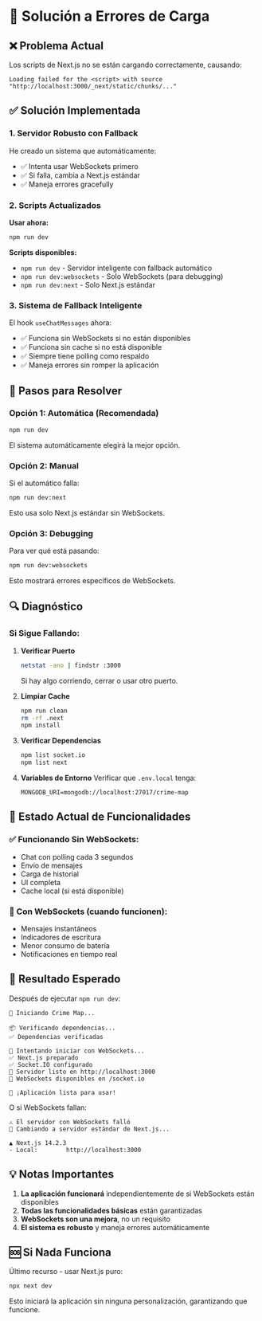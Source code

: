 # 🔧 Solución a Errores de Carga

## ❌ Problema Actual
Los scripts de Next.js no se están cargando correctamente, causando:
```
Loading failed for the <script> with source "http://localhost:3000/_next/static/chunks/..."
```

## ✅ Solución Implementada

### 1. Servidor Robusto con Fallback
He creado un sistema que automáticamente:
- ✅ Intenta usar WebSockets primero
- ✅ Si falla, cambia a Next.js estándar
- ✅ Maneja errores gracefully

### 2. Scripts Actualizados

**Usar ahora:**
```bash
npm run dev
```

**Scripts disponibles:**
- `npm run dev` - Servidor inteligente con fallback automático
- `npm run dev:websockets` - Solo WebSockets (para debugging)
- `npm run dev:next` - Solo Next.js estándar

### 3. Sistema de Fallback Inteligente

El hook `useChatMessages` ahora:
- ✅ Funciona sin WebSockets si no están disponibles
- ✅ Funciona sin cache si no está disponible
- ✅ Siempre tiene polling como respaldo
- ✅ Maneja errores sin romper la aplicación

## 🚀 Pasos para Resolver

### Opción 1: Automática (Recomendada)
```bash
npm run dev
```
El sistema automáticamente elegirá la mejor opción.

### Opción 2: Manual
Si el automático falla:
```bash
npm run dev:next
```
Esto usa solo Next.js estándar sin WebSockets.

### Opción 3: Debugging
Para ver qué está pasando:
```bash
npm run dev:websockets
```
Esto mostrará errores específicos de WebSockets.

## 🔍 Diagnóstico

### Si Sigue Fallando:

1. **Verificar Puerto**
   ```bash
   netstat -ano | findstr :3000
   ```
   Si hay algo corriendo, cerrar o usar otro puerto.

2. **Limpiar Cache**
   ```bash
   npm run clean
   rm -rf .next
   npm install
   ```

3. **Verificar Dependencias**
   ```bash
   npm list socket.io
   npm list next
   ```

4. **Variables de Entorno**
   Verificar que `.env.local` tenga:
   ```env
   MONGODB_URI=mongodb://localhost:27017/crime-map
   ```

## 📱 Estado Actual de Funcionalidades

### ✅ Funcionando Sin WebSockets:
- Chat con polling cada 3 segundos
- Envío de mensajes
- Carga de historial
- UI completa
- Cache local (si está disponible)

### 🔌 Con WebSockets (cuando funcionen):
- Mensajes instantáneos
- Indicadores de escritura
- Menor consumo de batería
- Notificaciones en tiempo real

## 🎯 Resultado Esperado

Después de ejecutar `npm run dev`:

```
🚀 Iniciando Crime Map...

📦 Verificando dependencias...
✅ Dependencias verificadas

🔌 Intentando iniciar con WebSockets...
✅ Next.js preparado
✅ Socket.IO configurado
🎉 Servidor listo en http://localhost:3000
🔌 WebSockets disponibles en /socket.io

🚀 ¡Aplicación lista para usar!
```

O si WebSockets fallan:

```
⚠️ El servidor con WebSockets falló
🔄 Cambiando a servidor estándar de Next.js...

▲ Next.js 14.2.3
- Local:        http://localhost:3000
```

## 💡 Notas Importantes

1. **La aplicación funcionará** independientemente de si WebSockets están disponibles
2. **Todas las funcionalidades básicas** están garantizadas
3. **WebSockets son una mejora**, no un requisito
4. **El sistema es robusto** y maneja errores automáticamente

## 🆘 Si Nada Funciona

Último recurso - usar Next.js puro:
```bash
npx next dev
```

Esto iniciará la aplicación sin ninguna personalización, garantizando que funcione.
